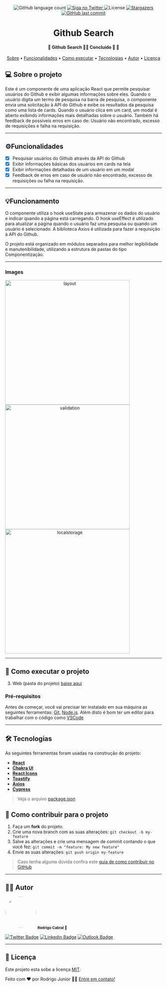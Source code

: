 <p align="center">
  <img alt="GitHub language count"
  src="https://img.shields.io/badge/languages-1-green">

  <a href="https://twitter.com/Legend_Attack">
    <img alt="Siga no Twitter" src="https://img.shields.io/twitter/url?style=social&url=https%3A%2F%2Ftwitter.com%2FLegend_Attack">
  </a>

  <img alt="License" src="https://img.shields.io/badge/license-MIT-brightgreen">
   <a href="https://github.com/RodrigoJuniorLiyah/Angular-request-api-and-save-localstorage/stargazers">
    <img alt="Stargazers" src="https://img.shields.io/github/stars/RodrigoJuniorLiyah/Angular-request-api-and-save-localstorage?style=social">
  </a>

  <a href="https://github.com/RodrigoJuniorLiyah/Angular-request-api-and-save-localstorage/commits/main">
    <img alt="GitHub last commit" src="https://img.shields.io/github/last-commit/RodrigoJuniorLiyah/Angular-request-api-and-save-localstorage">
  </a>
</p>

<h1 align="center">
  Github Search
</h1>

<h4 align="center"> 
	🚧  Github Search 👨‍💻 Concluído 🚀 🚧
</h4>

<p align="center">
 <a href="#-sobre-o-projeto">Sobre</a> •
 <a href="#-funcionalidades">Funcionalidades</a> •
 <a href="#-como-executar-o-projeto">Como executar</a> • 
 <a href="#-tecnologias">Tecnologias</a> • 
 <a href="#-autor">Autor</a> • 
 <a href="#user-content--licença">Licença</a>
</p>

## 💻 Sobre o projeto

Este é um componente de uma aplicação React que permite pesquisar usuários do Github e exibir algumas informações sobre eles. Quando o usuário digita um termo de pesquisa na barra de pesquisa, o componente envia uma solicitação à API do Github e exibe os resultados da pesquisa como uma lista de cards. Quando o usuário clica em um card, um modal é aberto exibindo informações mais detalhadas sobre o usuário. Também há feedback de possíveis erros em caso de: Usuário não encontrado, excesso de requisições e falha na requisição.

---

## ⚙️Funcionalidades

- [x] Pesquisar usuários do Github através da API do Github
- [x] Exibir informações básicas dos usuários em cards na tela
- [x] Exibir informações detalhadas de um usuário em um modal
- [x] Feedback de erros em caso de usuário não encontrado, excesso de requisições ou falha na requisição.

---

## 💡Funcionamento

O componente utiliza o hook useState para armazenar os dados do usuário e indicar quando a página está carregando. O hook useEffect é utilizado para atualizar a página quando o usuário faz uma pesquisa ou quando um usuário é selecionado. A biblioteca Axios é utilizada para fazer a requisição à API do Github.

O projeto está organizado em módulos separados para melhor legibilidade e manutenibilidade, utilizando a estrutura de pastas do tipo Componentização.

---

### Images

<p align="center" style="display: flex; align-items: flex-start; justify-content: center;flex-direction: column">
<img alt="layout" title="layout" src="./assets/imgs/home.png" height="400">
<img alt="validation" title="validation" src="./assets/imgs/modal.png" height="400">
<img alt="localstorage" title="localstorage" src="./assets/imgs/notfound.png" height="400">
</p>

---

## 🚀 Como executar o projeto

3. Web (pasta do projeto) <a href="https://github.com/RodrigoJuniorLiyah/Angular-request-api-and-save-localstorage/archive/refs/heads/main.zip">baixe aqui</a>

### Pré-requisitos

Antes de começar, você vai precisar ter instalado em sua máquina as seguintes ferramentas:
[Git](https://git-scm.com), [Node.js](https://nodejs.org/en/).
Além disto é bom ter um editor para trabalhar com o código como [VSCode](https://code.visualstudio.com/)

---

## 🛠 Tecnologias

As seguintes ferramentas foram usadas na construção do projeto:

- **[React](https://pt-br.reactjs.org/)**
- **[Chakra UI](https://chakra-ui.com/)**
- **[React Icons](https://react-icons.github.io/react-icons/)**
- **[Toastify](https://fkhadra.github.io/react-toastify/introduction)**
- **[Axios](https://www.npmjs.com/package/axios)**
- **[Cypress](https://www.cypress.io/)**

> Veja o arquivo [package.json](https://github.com/RodrigoJuniorLiyah/Github-search-React-typescript/blob/main/package.json)

## 💪 Como contribuir para o projeto

1. Faça um **fork** do projeto.
2. Crie uma nova branch com as suas alterações: `git checkout -b my-feature`
3. Salve as alterações e crie uma mensagem de commit contando o que você fez: `git commit -m "feature: My new feature"`
4. Envie as suas alterações: `git push origin my-feature`

> Caso tenha alguma dúvida confira este [guia de como contribuir no GitHub](./CONTRIBUTING.md)

---

## 🐱‍👤 Autor

 <img style="border-radius: 50%;" src="https://avatars3.githubusercontent.com/u/58194578?s=460&u=2cce4cfe93c827e033d632f223d61ffebc496c00&v=4" width="100px;"/>
 <sub><b>Rodrigo Cabral 🚀</b></sub>
 <br />

[![Twitter Badge](https://img.shields.io/badge/-@Legend_Attack-1ca0f1?style=flat-square&labelColor=1ca0f1&logo=twitter&logoColor=white&link=https://twitter.com/tgmarinho)](https://twitter.com/Legend_Attack) [![Linkedin Badge](https://img.shields.io/badge/-Rodrigo-blue?style=flat-square&logo=Linkedin&logoColor=white&link=https://www.linkedin.com/in/rodrigo-junior/)](https://www.linkedin.com/in/rodrigo-junior-969184166/)
[![Outlook Badge](https://img.shields.io/badge/-rodrigo.junior7@outlook.com-c14438?style=flat-square&logo=Outlook&logoColor=white&link=mailto:rodrigo.junior7@outlook.com)](mailto:rodrigo.junior7@outlook.com)

---

## 📝 Licença

Este projeto esta sobe a licença [MIT](./LICENSE).

Feito com ❤️ por Rodrigo Junior 👋🏽 [Entre em contato!](https://www.linkedin.com/in/rodrigo-cabral-dev/)
